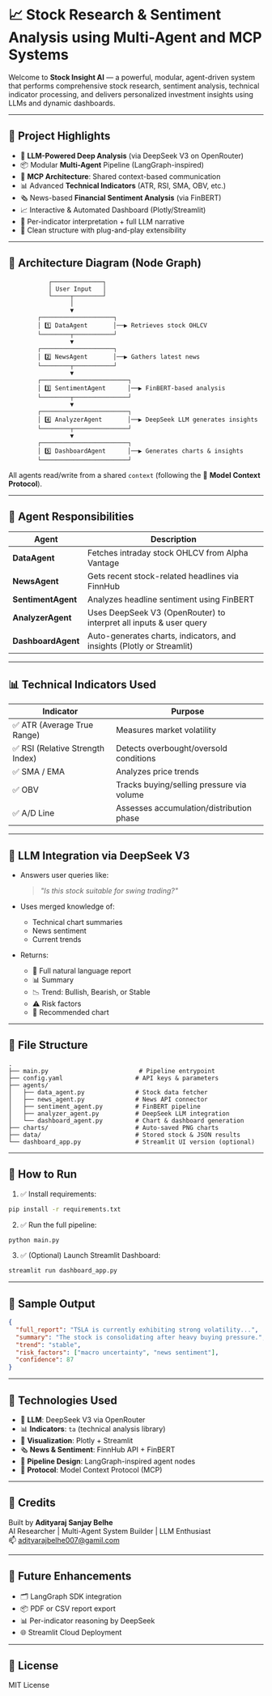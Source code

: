 
# 📈 Stock Research & Sentiment Analysis using Multi-Agent and MCP Systems

Welcome to **Stock Insight AI** — a powerful, modular, agent-driven system that performs comprehensive stock research, sentiment analysis, technical indicator processing, and delivers personalized investment insights using LLMs and dynamic dashboards.

---

## 🚀 Project Highlights

- 🧠 **LLM-Powered Deep Analysis** (via DeepSeek V3 on OpenRouter)
- 📦 Modular **Multi-Agent** Pipeline (LangGraph-inspired)
- 🔁 **MCP Architecture**: Shared context-based communication
- 📊 Advanced **Technical Indicators** (ATR, RSI, SMA, OBV, etc.)
- 🗞️ News-based **Financial Sentiment Analysis** (via FinBERT)
- 📈 Interactive & Automated Dashboard (Plotly/Streamlit)
- 🧠 Per-indicator interpretation + full LLM narrative
- 📁 Clean structure with plug-and-play extensibility

---

## 🧱 Architecture Diagram (Node Graph)

```
           ┌──────────────┐
           │ User Input   │
           └─────┬────────┘
                 │
                 ▼
        ┌────────────────────┐
        │ 1️⃣ DataAgent       │──▶ Retrieves stock OHLCV
        └────────┬───────────┘
                 ▼
        ┌────────────────────┐
        │ 2️⃣ NewsAgent       │──▶ Gathers latest news
        └────────┬───────────┘
                 ▼
        ┌────────────────────────┐
        │ 3️⃣ SentimentAgent      │──▶ FinBERT-based analysis
        └────────┬───────────────┘
                 ▼
        ┌────────────────────────┐
        │ 4️⃣ AnalyzerAgent       │──▶ DeepSeek LLM generates insights
        └────────┬───────────────┘
                 ▼
        ┌────────────────────────┐
        │ 5️⃣ DashboardAgent      │──▶ Generates charts & insights
        └────────────────────────┘
```

All agents read/write from a shared `context` (following the 🧠 **Model Context Protocol**).

---

## 🧠 Agent Responsibilities

| Agent           | Description |
|----------------|-------------|
| **DataAgent**     | Fetches intraday stock OHLCV from Alpha Vantage |
| **NewsAgent**     | Gets recent stock-related headlines via FinnHub |
| **SentimentAgent**| Analyzes headline sentiment using FinBERT |
| **AnalyzerAgent** | Uses DeepSeek V3 (OpenRouter) to interpret all inputs & user query |
| **DashboardAgent**| Auto-generates charts, indicators, and insights (Plotly or Streamlit) |

---

## 📊 Technical Indicators Used

| Indicator | Purpose |
|----------|---------|
| ✅ ATR (Average True Range) | Measures market volatility |
| ✅ RSI (Relative Strength Index) | Detects overbought/oversold conditions |
| ✅ SMA / EMA | Analyzes price trends |
| ✅ OBV | Tracks buying/selling pressure via volume |
| ✅ A/D Line | Assesses accumulation/distribution phase |

---

## 🧠 LLM Integration via DeepSeek V3

- Answers user queries like:  
  > *"Is this stock suitable for swing trading?"*

- Uses merged knowledge of:
  - Technical chart summaries
  - News sentiment
  - Current trends
- Returns:
  - 🧾 Full natural language report
  - 📊 Summary
  - 📉 Trend: Bullish, Bearish, or Stable
  - ⚠️ Risk factors
  - 🎯 Recommended chart

---

## 📂 File Structure

```
.
├── main.py                         # Pipeline entrypoint
├── config.yaml                    # API keys & parameters
├── agents/
│   ├── data_agent.py              # Stock data fetcher
│   ├── news_agent.py              # News API connector
│   ├── sentiment_agent.py         # FinBERT pipeline
│   ├── analyzer_agent.py          # DeepSeek LLM integration
│   └── dashboard_agent.py         # Chart & dashboard generation
├── charts/                        # Auto-saved PNG charts
├── data/                          # Stored stock & JSON results
└── dashboard_app.py               # Streamlit UI version (optional)
```

---

## 🧪 How to Run

1. ✅ Install requirements:
```bash
pip install -r requirements.txt
```

2. ✅ Run the full pipeline:
```bash
python main.py
```

3. ✅ (Optional) Launch Streamlit Dashboard:
```bash
streamlit run dashboard_app.py
```

---

## 🧠 Sample Output

```json
{
  "full_report": "TSLA is currently exhibiting strong volatility...",
  "summary": "The stock is consolidating after heavy buying pressure.",
  "trend": "stable",
  "risk_factors": ["macro uncertainty", "news sentiment"],
  "confidence": 87
}
```

---

## 🔬 Technologies Used

- 🧠 **LLM**: DeepSeek V3 via OpenRouter
- 📊 **Indicators**: `ta` (technical analysis library)
- 🎨 **Visualization**: Plotly + Streamlit
- 🗞️ **News & Sentiment**: FinnHub API + FinBERT
- 🔁 **Pipeline Design**: LangGraph-inspired agent nodes
- 🧠 **Protocol**: Model Context Protocol (MCP)

---

## 🙌 Credits

Built by **Adityaraj Sanjay Belhe**  
AI Researcher | Multi-Agent System Builder | LLM Enthusiast  
📫 [adityarajbelhe007@gamil.com](mailto:adityarajbelhe007@gamil.com)

---

## 📌 Future Enhancements

- 🗂️ LangGraph SDK integration
- 📦 PDF or CSV report export
- 📊 Per-indicator reasoning by DeepSeek
- 🌐 Streamlit Cloud Deployment

---

## 📃 License

MIT License
